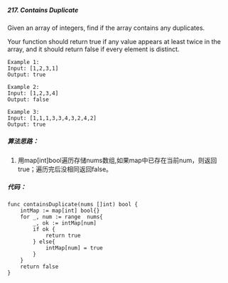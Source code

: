 ##### 217. Contains Duplicate

Given an array of integers, find if the array contains any duplicates.

Your function should return true if any value appears at least twice in the array, and it should return false if every element is distinct.

```
Example 1:
Input: [1,2,3,1]
Output: true

Example 2:
Input: [1,2,3,4]
Output: false

Example 3:
Input: [1,1,1,3,3,4,3,2,4,2]
Output: true
```

##### 算法思路：
1. 用map[int]bool遍历存储nums数组,如果map中已存在当前num，则返回true；遍历完后没相同返回false。
##### 代码：

```
func containsDuplicate(nums []int) bool {
	intMap := map[int] bool{}
	for _, num := range  nums{
		_, ok := intMap[num]
		if ok {
			return true
		} else{
			intMap[num] = true
		}
	}
	return false
}
```

